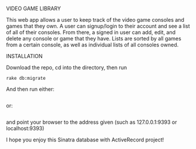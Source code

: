 VIDEO GAME LIBRARY

This web app allows a user to keep track of the video game consoles and games that they own. A user can signup/login to their account and see a list of all of their consoles. From there, a signed in user can add, edit, and delete any console or game that they have. Lists are sorted by all games from a certain console, as well as individual lists of all consoles owned.


INSTALLATION

Download the repo, cd into the directory, then run

```bundle install
rake db:migrate
```

And then run either:

```shotgun
```

or:

```rackup config.ru
```

and point your browser to the address given (such as 127.0.0.1:9393 or localhost:9393)

I hope you enjoy this Sinatra database with ActiveRecord project!
